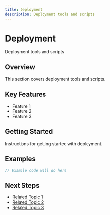 ```yaml
---
title: Deployment
description: Deployment tools and scripts
---
```


# Deployment

Deployment tools and scripts

## Overview

This section covers deployment tools and scripts.

## Key Features

- Feature 1
- Feature 2
- Feature 3

## Getting Started

Instructions for getting started with deployment.

## Examples

```javascript
// Example code will go here
```

## Next Steps

- [Related Topic 1](#)
- [Related Topic 2](#)
- [Related Topic 3](#)
